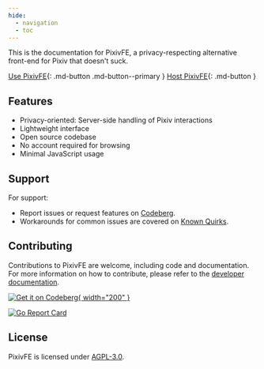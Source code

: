 ```yaml
---
hide:
  - navigation
  - toc
---
```


This is the documentation for PixivFE, a privacy-respecting alternative front-end for Pixiv that doesn't suck.

[Use PixivFE](instance-list.md){: .md-button .md-button--primary }
[Host PixivFE](hosting/index.md){: .md-button }

## Features

- Privacy-oriented: Server-side handling of Pixiv interactions
- Lightweight interface
- Open source codebase
- No account required for browsing
- Minimal JavaScript usage

## Support

For support:

- Report issues or request features on [Codeberg](https://codeberg.org/VnPower/PixivFE/issues).
- Workarounds for common issues are covered on [Known Quirks](known-quirks.md).

## Contributing

Contributions to PixivFE are welcome, including code and documentation. For more information on how to contribute, please refer to the [developer documentation](dev/index.md).

[![Get it on Codeberg](https://get-it-on.codeberg.org/get-it-on-blue-on-white.png){ width="200" }](https://codeberg.org/VnPower/PixivFE)

[![Go Report Card](https://goreportcard.com/badge/codeberg.org/vnpower/pixivfe/v2)](https://goreportcard.com/report/codeberg.org/vnpower/pixivfe)

## License

PixivFE is licensed under [AGPL-3.0](https://www.gnu.org/licenses/agpl-3.0.txt).
